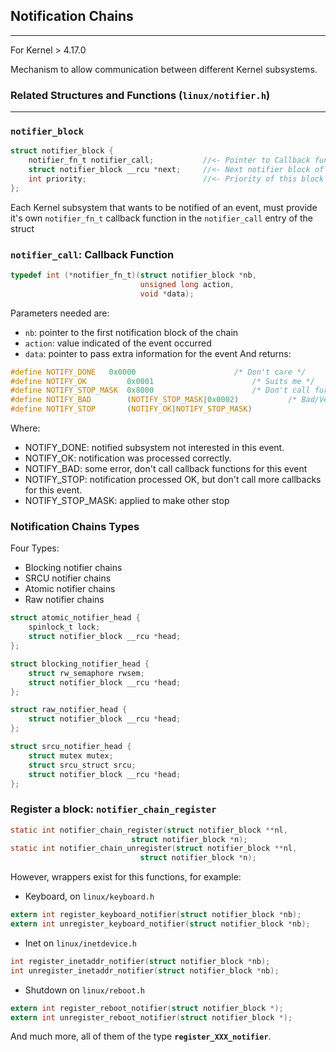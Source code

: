 ## Notification Chains
---
For Kernel > 4.17.0

Mechanism to allow communication between different Kernel subsystems.

### Related Structures and Functions (`linux/notifier.h`)
---

### `notifier_block`

```c
struct notifier_block {
	notifier_fn_t notifier_call;           //<- Pointer to Callback function
	struct notifier_block __rcu *next;     //<- Next notifier block of the chain
	int priority;                          //<- Priority of this block in the chain
};
```
Each Kernel subsystem that wants to be notified of an event, must provide it's own `notifier_fn_t` callback function in the `notifier_call` entry of the struct

### `notifier_call`: Callback Function

```c
typedef int (*notifier_fn_t)(struct notifier_block *nb, 
                             unsigned long action, 
                             void *data);
```
Parameters needed are:
- `nb`: pointer to the first notification block of the chain 
- `action`: value indicated of the event occurred
- `data`: pointer to pass extra information for the event
And returns:
```c
#define NOTIFY_DONE	  0x0000		              /* Don't care */
#define NOTIFY_OK         0x0001		              /* Suits me */
#define NOTIFY_STOP_MASK  0x8000		              /* Don't call further */
#define NOTIFY_BAD        (NOTIFY_STOP_MASK|0x0002)           /* Bad/Veto action */
#define NOTIFY_STOP       (NOTIFY_OK|NOTIFY_STOP_MASK)
```
Where:
- NOTIFY_DONE:  notified subsystem not interested in this event.
- NOTIFY_OK: notification was processed correctly.
- NOTIFY_BAD: some error, don't call callback functions for this event
- NOTIFY_STOP: notification processed OK, but don't call more callbacks for this event.
- NOTIFY_STOP_MASK: applied to make other stop

### Notification Chains Types
Four Types:
- Blocking notifier chains
- SRCU notifier chains
- Atomic notifier chains
- Raw notifier chains

```c
struct atomic_notifier_head {
	spinlock_t lock;
	struct notifier_block __rcu *head;
};

struct blocking_notifier_head {
	struct rw_semaphore rwsem;
	struct notifier_block __rcu *head;
};

struct raw_notifier_head {
	struct notifier_block __rcu *head;
};

struct srcu_notifier_head {
	struct mutex mutex;
	struct srcu_struct srcu;
	struct notifier_block __rcu *head;
};
```

### Register a block: `notifier_chain_register`
```c
static int notifier_chain_register(struct notifier_block **nl,
		                   struct notifier_block *n);
static int notifier_chain_unregister(struct notifier_block **nl,
		                     struct notifier_block *n);
```
However, wrappers exist for this functions, for example:
- Keyboard, on `linux/keyboard.h`
```c
extern int register_keyboard_notifier(struct notifier_block *nb);
extern int unregister_keyboard_notifier(struct notifier_block *nb);
```
- Inet on `linux/inetdevice.h`
```c
int register_inetaddr_notifier(struct notifier_block *nb);
int unregister_inetaddr_notifier(struct notifier_block *nb);
```
- Shutdown on `linux/reboot.h`
```c
extern int register_reboot_notifier(struct notifier_block *);
extern int unregister_reboot_notifier(struct notifier_block *);
```
And much more, all of them of the type **`register_XXX_notifier`**.





